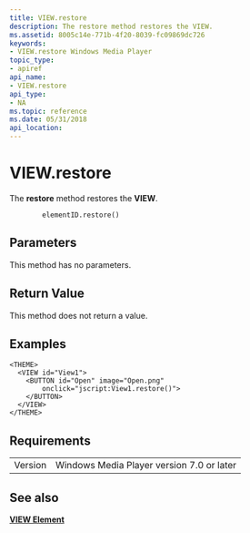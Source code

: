 ```yaml
---
title: VIEW.restore
description: The restore method restores the VIEW.
ms.assetid: 8005c14e-771b-4f20-8039-fc09869dc726
keywords:
- VIEW.restore Windows Media Player
topic_type:
- apiref
api_name:
- VIEW.restore
api_type:
- NA
ms.topic: reference
ms.date: 05/31/2018
api_location: 
---
```


# VIEW.restore

The **restore** method restores the **VIEW**.

``` syntax
        elementID.restore()
```

## Parameters

This method has no parameters.

## Return Value

This method does not return a value.

## Examples


```JScript
<THEME>
  <VIEW id="View1">
    <BUTTON id="Open" image="Open.png" 
        onclick="jscript:View1.restore()">
    </BUTTON>
  </VIEW>
</THEME>
```



## Requirements



|                    |                                                      |
|--------------------|------------------------------------------------------|
| Version<br/> | Windows Media Player version 7.0 or later<br/> |



## See also

<dl> <dt>

[**VIEW Element**](view-element.md)
</dt> </dl>

 

 





